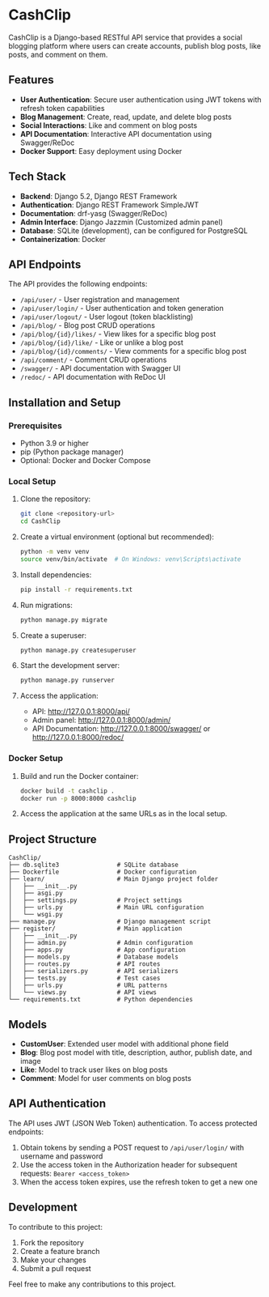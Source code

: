 # CashClip

CashClip is a Django-based RESTful API service that provides a social blogging platform where users can create accounts, publish blog posts, like posts, and comment on them.

## Features

- **User Authentication**: Secure user authentication using JWT tokens with refresh token capabilities
- **Blog Management**: Create, read, update, and delete blog posts
- **Social Interactions**: Like and comment on blog posts
- **API Documentation**: Interactive API documentation using Swagger/ReDoc
- **Docker Support**: Easy deployment using Docker

## Tech Stack

- **Backend**: Django 5.2, Django REST Framework
- **Authentication**: Django REST Framework SimpleJWT
- **Documentation**: drf-yasg (Swagger/ReDoc)
- **Admin Interface**: Django Jazzmin (Customized admin panel)
- **Database**: SQLite (development), can be configured for PostgreSQL
- **Containerization**: Docker

## API Endpoints

The API provides the following endpoints:

- `/api/user/` - User registration and management
- `/api/user/login/` - User authentication and token generation
- `/api/user/logout/` - User logout (token blacklisting)
- `/api/blog/` - Blog post CRUD operations
- `/api/blog/{id}/likes/` - View likes for a specific blog post
- `/api/blog/{id}/like/` - Like or unlike a blog post
- `/api/blog/{id}/comments/` - View comments for a specific blog post
- `/api/comment/` - Comment CRUD operations
- `/swagger/` - API documentation with Swagger UI
- `/redoc/` - API documentation with ReDoc UI

## Installation and Setup

### Prerequisites

- Python 3.9 or higher
- pip (Python package manager)
- Optional: Docker and Docker Compose

### Local Setup

1. Clone the repository:
   ```bash
   git clone <repository-url>
   cd CashClip
   ```

2. Create a virtual environment (optional but recommended):
   ```bash
   python -m venv venv
   source venv/bin/activate  # On Windows: venv\Scripts\activate
   ```

3. Install dependencies:
   ```bash
   pip install -r requirements.txt
   ```

4. Run migrations:
   ```bash
   python manage.py migrate
   ```

5. Create a superuser:
   ```bash
   python manage.py createsuperuser
   ```

6. Start the development server:
   ```bash
   python manage.py runserver
   ```

7. Access the application:
   - API: http://127.0.0.1:8000/api/
   - Admin panel: http://127.0.0.1:8000/admin/
   - API Documentation: http://127.0.0.1:8000/swagger/ or http://127.0.0.1:8000/redoc/

### Docker Setup

1. Build and run the Docker container:
   ```bash
   docker build -t cashclip .
   docker run -p 8000:8000 cashclip
   ```

2. Access the application at the same URLs as in the local setup.

## Project Structure

```
CashClip/
├── db.sqlite3                # SQLite database
├── Dockerfile                # Docker configuration
├── learn/                    # Main Django project folder
│   ├── __init__.py
│   ├── asgi.py
│   ├── settings.py           # Project settings
│   ├── urls.py               # Main URL configuration
│   └── wsgi.py
├── manage.py                 # Django management script
├── register/                 # Main application
│   ├── __init__.py
│   ├── admin.py              # Admin configuration
│   ├── apps.py               # App configuration
│   ├── models.py             # Database models
│   ├── routes.py             # API routes
│   ├── serializers.py        # API serializers
│   ├── tests.py              # Test cases
│   ├── urls.py               # URL patterns
│   └── views.py              # API views
└── requirements.txt          # Python dependencies
```

## Models

- **CustomUser**: Extended user model with additional phone field
- **Blog**: Blog post model with title, description, author, publish date, and image
- **Like**: Model to track user likes on blog posts
- **Comment**: Model for user comments on blog posts

## API Authentication

The API uses JWT (JSON Web Token) authentication. To access protected endpoints:

1. Obtain tokens by sending a POST request to `/api/user/login/` with username and password
2. Use the access token in the Authorization header for subsequent requests: `Bearer <access_token>`
3. When the access token expires, use the refresh token to get a new one

## Development

To contribute to this project:

1. Fork the repository
2. Create a feature branch
3. Make your changes
4. Submit a pull request

Feel free to make any contributions to this project.

